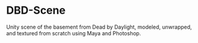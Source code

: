 # DBD-Scene
Unity scene of the basement from Dead by Daylight, modeled, unwrapped, and textured from scratch using Maya and Photoshop.
